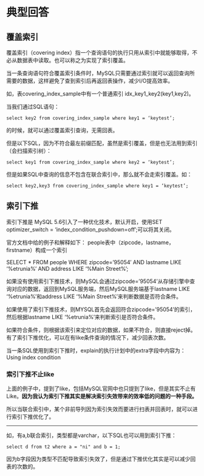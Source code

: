 # 典型回答
## 覆盖索引


覆盖索引（covering index）指一个查询语句的执行只用从索引中就能够取得，不必从数据表中读取。也可以称之为实现了索引覆盖。 



当一条查询语句符合覆盖索引条件时，MySQL只需要通过索引就可以返回查询所需要的数据，这样避免了查到索引后再返回表操作，减少I/O提高效率。 



如，表covering_index_sample中有一个普通索引 idx_key1_key2(key1,key2)。



当我们通过SQL语句：



`select key2 from covering_index_sample where key1 = ‘keytest’;`



的时候，就可以通过覆盖索引查询，无需回表。



但是以下SQL，因为不符合最左前缀匹配，虽然是索引覆盖，但是也无法用到索引（会扫描索引树）：



`select key1 from covering_index_sample where key2 = ‘keytest’;`



但是如果SQL中查询的信息不包含在联合索引中，那么就不会走索引覆盖。如：



`select key2,key3 from covering_index_sample where key1 = ‘keytest’;`



## 索引下推


索引下推是 MySQL 5.6引入了一种优化技术，默认开启，使用SET optimizer_switch = ‘index_condition_pushdown=off’;可以将其关闭。



官方文档中给的例子和解释如下： people表中（zipcode，lastname，firstname）构成一个索引

SELECT * FROM people WHERE zipcode=’95054′ AND lastname LIKE ‘%etrunia%’ AND address LIKE ‘%Main Street%’;



如果没有使用索引下推技术，则MySQL会通过zipcode=’95054’从存储引擎中查询对应的数据，返回到MySQL服务端，然后MySQL服务端基于lastname LIKE ‘%etrunia%’和address LIKE ‘%Main Street%’来判断数据是否符合条件。 



如果使用了索引下推技术，则MYSQL首先会返回符合zipcode=’95054’的索引，然后根据lastname LIKE ‘%etrunia%’来判断索引是否符合条件。



如果符合条件，则根据该索引来定位对应的数据，如果不符合，则直接reject掉。 有了索引下推优化，可以在有like条件查询的情况下，减少回表次数。



当一条SQL使用到索引下推时，explain的执行计划中的extra字段中内容为：Using index condition





### 索引下推不止like


上面的例子中，提到了like，包括MySQL官网中也只提到了like，但是其实不止有Like。**因为我认为索引下推其实是解决索引失效带来的效率低的问题的一种手段。**

  


所以当联合索引中，某个非前导列因为索引失效而要进行扫表并回表时，就可以进行索引下推优化了。

****

如，有a,b联合索引，类型都是varchar，以下SQL也可以用到索引下推：



```plain
select d from t2 where a = "ni" and b = 1; 
```



因为b字段因为类型不匹配导致索引失效了，但是通过下推优化其实是可以减少回表的次数的。

